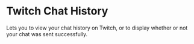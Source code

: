 # Twitch Chat History

Lets you to view your chat history on Twitch, or to display whether or not your chat was sent successfully.